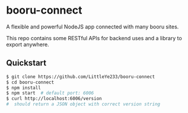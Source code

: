 # booru-connect
A flexible and powerful NodeJS app connected with many booru sites.

This repo contains some RESTful APIs for backend uses and a library to export anywhere.

## Quickstart

```bash
$ git clone https://github.com/LittleYe233/booru-connect
$ cd booru-connect
$ npm install
$ npm start  # default port: 6006
$ curl http://localhost:6006/version
#  should return a JSON object with correct version string
```
